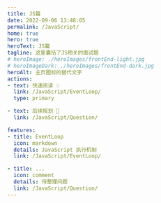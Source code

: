 ```yaml
---
title: JS篇
date: 2022-09-06 13:48:05
permalink: /JavaScript/
home: true
hero: true
heroText: JS篇
tagline: 这里囊括了JS相关的面试题
# heroImage: ./heroImages/frontEnd-light.jpg
# heroImageDark: ./heroImages/frontEnd-dark.jpg
heroAlt: 主页图标的替代文字
actions:
- text: 快速阅读 💡
  link: /JavaScript/EventLoop/
  type: primary

- text: 后续规划 💬
  link: /JavaScript/Question/

features:
- title: EventLoop
  icon: markdown
  details: JavaScript 执行机制
  link: /JavaScript/EventLoop/

- title: ...
  icon: comment
  details: 待整理问题
  link: /JavaScript/Question/
---
```


